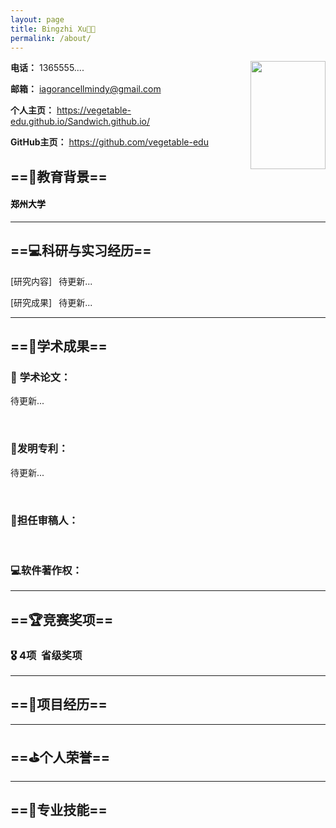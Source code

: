 ```yaml
---
layout: page
title: Bingzhi Xu👨‍💻
permalink: /about/
---
```


<img align="right" src="https://vegetable-edu.github.io/Sandwich.github.io/images/id.jpg" width=120 height=173  style="max-width: 100%;">

**电话：** 1365555....

**邮箱：** <iagorancellmindy@gmail.com>

**个人主页：** <https://vegetable-edu.github.io/Sandwich.github.io/>

**GitHub主页：** <https://github.com/vegetable-edu>


## ==🏢教育背景==

<h4 style="display: flex;justify-content: space-between; color: black;">
<span>郑州大学</span> 
</h4>



  
---

## ==💻科研与实习经历==


[研究内容] &ensp;待更新...

[研究成果] &ensp;待更新...

---
## ==📑学术成果==

### 📜 **学术论文：**

待更新...

<br/>

### 🧬**发明专利：**

待更新...

<br/>

### 📃**担任审稿人：**

<br/>

### 💻**软件著作权：**


---

## ==🏆竞赛奖项==



### 🎖️ **4项&nbsp;&nbsp;省级奖项**


---

## ==🚀项目经历==

  

---

## ==⛳个人荣誉==


---

## ==🔧专业技能==

